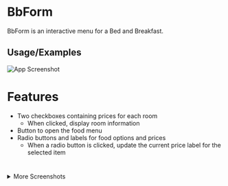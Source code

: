 # BbForm

BbForm is an interactive menu for a Bed and Breakfast.

## Usage/Examples

![App Screenshot](BbForm.jpg)

# Features
- Two checkboxes containing prices for each room
  - When clicked, display room information
- Button to open the food menu
- Radio buttons and labels for food options and prices
  - When a radio button is clicked, update the current price label for the selected item
  
#

<details>
 <summary>More Screenshots</summary>
 
![App Screenshot](HallHouseRoom.jpg)

![App Screenshot](BreakfastOptionForm.jpg)

</details>